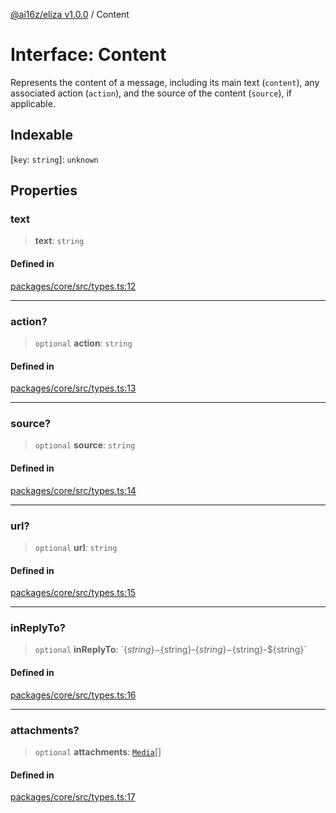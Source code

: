 [@ai16z/eliza v1.0.0](../index.md) / Content

# Interface: Content

Represents the content of a message, including its main text (`content`), any associated action (`action`), and the source of the content (`source`), if applicable.

## Indexable

 \[`key`: `string`\]: `unknown`

## Properties

### text

> **text**: `string`

#### Defined in

[packages/core/src/types.ts:12](https://github.com/0xVitae/DarkSun/blob/main/packages/core/src/types.ts#L12)

***

### action?

> `optional` **action**: `string`

#### Defined in

[packages/core/src/types.ts:13](https://github.com/0xVitae/DarkSun/blob/main/packages/core/src/types.ts#L13)

***

### source?

> `optional` **source**: `string`

#### Defined in

[packages/core/src/types.ts:14](https://github.com/0xVitae/DarkSun/blob/main/packages/core/src/types.ts#L14)

***

### url?

> `optional` **url**: `string`

#### Defined in

[packages/core/src/types.ts:15](https://github.com/0xVitae/DarkSun/blob/main/packages/core/src/types.ts#L15)

***

### inReplyTo?

> `optional` **inReplyTo**: \`$\{string\}-$\{string\}-$\{string\}-$\{string\}-$\{string\}\`

#### Defined in

[packages/core/src/types.ts:16](https://github.com/0xVitae/DarkSun/blob/main/packages/core/src/types.ts#L16)

***

### attachments?

> `optional` **attachments**: [`Media`](../type-aliases/Media.md)[]

#### Defined in

[packages/core/src/types.ts:17](https://github.com/0xVitae/DarkSun/blob/main/packages/core/src/types.ts#L17)

